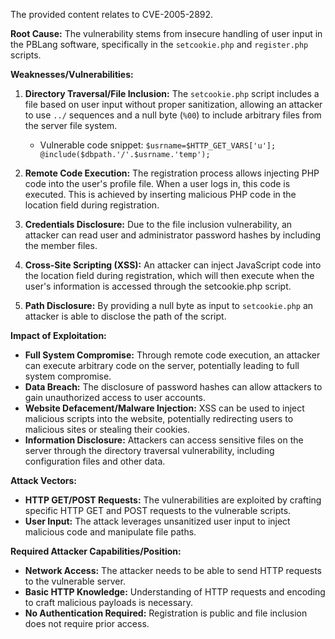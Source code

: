 The provided content relates to CVE-2005-2892.

**Root Cause:** The vulnerability stems from insecure handling of user input in the PBLang software, specifically in the `setcookie.php` and `register.php` scripts.

**Weaknesses/Vulnerabilities:**

1.  **Directory Traversal/File Inclusion:** The `setcookie.php` script includes a file based on user input without proper sanitization, allowing an attacker to use `../` sequences and a null byte (`%00`) to include arbitrary files from the server file system.
    *   Vulnerable code snippet: `$usrname=$HTTP_GET_VARS['u'];  @include($dbpath.'/'.$usrname.'temp');`

2.  **Remote Code Execution:** The registration process allows injecting PHP code into the user's profile file. When a user logs in, this code is executed. This is achieved by inserting malicious PHP code in the location field during registration.

3.  **Credentials Disclosure:** Due to the file inclusion vulnerability, an attacker can read user and administrator password hashes by including the member files.

4.  **Cross-Site Scripting (XSS):** An attacker can inject JavaScript code into the location field during registration, which will then execute when the user's information is accessed through the setcookie.php script.

5.  **Path Disclosure:** By providing a null byte as input to `setcookie.php` an attacker is able to disclose the path of the script.

**Impact of Exploitation:**
*   **Full System Compromise:** Through remote code execution, an attacker can execute arbitrary code on the server, potentially leading to full system compromise.
*   **Data Breach:** The disclosure of password hashes can allow attackers to gain unauthorized access to user accounts.
*   **Website Defacement/Malware Injection:** XSS can be used to inject malicious scripts into the website, potentially redirecting users to malicious sites or stealing their cookies.
*   **Information Disclosure:** Attackers can access sensitive files on the server through the directory traversal vulnerability, including configuration files and other data.

**Attack Vectors:**

*   **HTTP GET/POST Requests:** The vulnerabilities are exploited by crafting specific HTTP GET and POST requests to the vulnerable scripts.
*   **User Input:** The attack leverages unsanitized user input to inject malicious code and manipulate file paths.

**Required Attacker Capabilities/Position:**

*   **Network Access:** The attacker needs to be able to send HTTP requests to the vulnerable server.
*   **Basic HTTP Knowledge:** Understanding of HTTP requests and encoding to craft malicious payloads is necessary.
*   **No Authentication Required:** Registration is public and file inclusion does not require prior access.